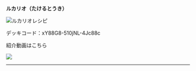 __ルカリオ（たけるとうき）__

![ルカリオレシピ](https://i.imgur.com/sqSOOVz.png)

デッキコード：xY88G8-510jNL-4Jc88c

紹介動画はこちら

[![](https://img.youtube.com/vi/3rlCn3KkcMk/0.jpg)](https://www.youtube.com/watch?v=3rlCn3KkcMk)

***
